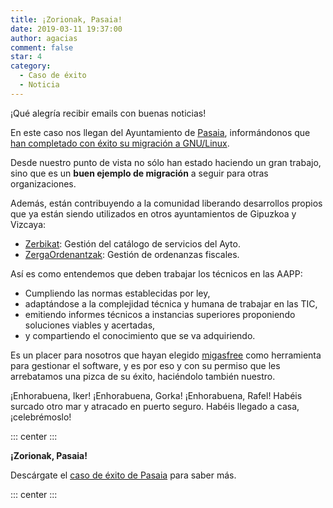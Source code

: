 ```yaml
---
title: ¡Zorionak, Pasaia!
date: 2019-03-11 19:37:00
author: agacias
comment: false
star: 4
category:
  - Caso de éxito
  - Noticia
---
```


¡Qué alegría recibir emails con buenas noticias!

En este caso nos llegan del Ayuntamiento de [Pasaia](http://pasaia.eus/), informándonos que [han completado con éxito su migración a GNU/Linux](/files/Pasaia_caso_de_exito.pdf).

<!-- more -->

Desde nuestro punto de vista no sólo han estado haciendo un gran trabajo, sino que es un **buen ejemplo de migración** a seguir para otras organizaciones.

Además, están contribuyendo a la comunidad liberando desarrollos propios que ya están siendo utilizados en otros ayuntamientos de Gipuzkoa y Vizcaya:

- [Zerbikat](https://github.com/PasaiakoUdala/zerbikat): Gestión del catálogo de servicios del Ayto.
- [ZergaOrdenantzak](https://github.com/PasaiakoUdala/ZergaOrdenantzak): Gestión de ordenanzas fiscales.

Así es como entendemos que deben trabajar los técnicos en las AAPP:

- Cumpliendo las normas establecidas por ley,
- adaptándose a la complejidad técnica y humana de trabajar en las TIC,
- emitiendo informes técnicos a instancias superiores proponiendo soluciones viables y acertadas,
- y compartiendo el conocimiento que se va adquiriendo.

Es un placer para nosotros que hayan elegido [migasfree](https://github.com/migasfree/) como herramienta para gestionar el software, y es por eso y con su permiso que les arrebatamos una pizca de su éxito, haciéndolo también nuestro.

¡Enhorabuena, Iker! ¡Enhorabuena, Gorka! ¡Enhorabuena, Rafel! Habéis surcado otro mar y atracado en puerto seguro. Habéis llegado a casa, ¡celebrémoslo!

::: center
<YouTube id="zpgP-Y5b3_o" />
:::

**¡Zorionak, Pasaia!**

Descárgate el [caso de éxito de Pasaia](/files/Pasaia_caso_de_exito.pdf) para saber más.

::: center
<PDF url="/files/Pasaia_caso_de_exito.pdf" />
:::
